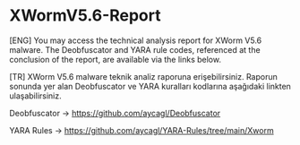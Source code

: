 # XWormV5.6-Report
[ENG] You may access the technical analysis report for XWorm V5.6 malware. The Deobfuscator and YARA rule codes, referenced at the conclusion of the report, are available via the links below.

[TR] XWorm V5.6 malware teknik analiz raporuna erişebilirsiniz. Raporun sonunda yer alan Deobfuscator ve YARA kuralları kodlarına aşağıdaki linkten ulaşabilirsiniz.

Deobfuscator  -> https://github.com/aycagl/Deobfuscator

YARA Rules    -> https://github.com/aycagl/YARA-Rules/tree/main/Xworm
